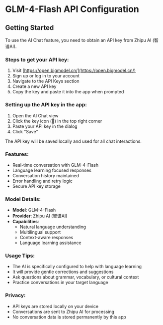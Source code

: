 # GLM-4-Flash API Configuration

## Getting Started

To use the AI Chat feature, you need to obtain an API key from Zhipu AI (智谱AI).

### Steps to get your API key:

1. Visit [https://open.bigmodel.cn/](https://open.bigmodel.cn/)
2. Sign up or log in to your account
3. Navigate to the API Keys section
4. Create a new API key
5. Copy the key and paste it into the app when prompted

### Setting up the API key in the app:

1. Open the AI Chat view
2. Click the key icon (🔑) in the top right corner
3. Paste your API key in the dialog
4. Click "Save"

The API key will be saved locally and used for all chat interactions.

### Features:

- Real-time conversation with GLM-4-Flash
- Language learning focused responses
- Conversation history maintained
- Error handling and retry logic
- Secure API key storage

### Model Details:

- **Model**: GLM-4-Flash
- **Provider**: Zhipu AI (智谱AI)
- **Capabilities**: 
  - Natural language understanding
  - Multilingual support
  - Context-aware responses
  - Language learning assistance

### Usage Tips:

- The AI is specifically configured to help with language learning
- It will provide gentle corrections and suggestions
- Ask questions about grammar, vocabulary, or cultural context
- Practice conversations in your target language

### Privacy:

- API keys are stored locally on your device
- Conversations are sent to Zhipu AI for processing
- No conversation data is stored permanently by this app
